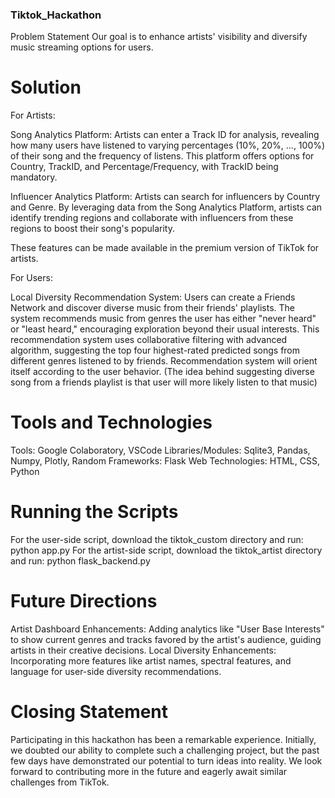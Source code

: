 ### Tiktok_Hackathon
Problem Statement
Our goal is to enhance artists' visibility and diversify music streaming options for users.

# Solution
For Artists:

Song Analytics Platform: Artists can enter a Track ID for analysis, revealing how many users have listened to varying percentages (10%, 20%, ..., 100%) of their song and the frequency of listens. This platform offers options for Country, TrackID, and Percentage/Frequency, with TrackID being mandatory.

Influencer Analytics Platform: Artists can search for influencers by Country and Genre. By leveraging data from the Song Analytics Platform, artists can identify trending regions and collaborate with influencers from these regions to boost their song's popularity. 

These features can be made available in the premium version of TikTok for artists.

For Users:

Local Diversity Recommendation System: Users can create a Friends Network and discover diverse music from their friends' playlists. The system recommends music from genres the user has either "never heard" or "least heard," encouraging exploration beyond their usual interests. This recommendation system uses collaborative filtering with advanced algorithm, suggesting the top four highest-rated predicted songs from different genres listened to by friends. Recommendation system will orient itself according to the user behavior. (The idea behind suggesting diverse song from a friends playlist is that user will more likely listen to that music)

# Tools and Technologies
Tools: Google Colaboratory, VSCode
Libraries/Modules: Sqlite3, Pandas, Numpy, Plotly, Random
Frameworks: Flask
Web Technologies: HTML, CSS, Python

# Running the Scripts
For the user-side script, download the tiktok_custom directory and run:
python app.py
For the artist-side script, download the tiktok_artist directory and run:
python flask_backend.py





# Future Directions
Artist Dashboard Enhancements: Adding analytics like "User Base Interests" to show current genres and tracks favored by the artist's audience, guiding artists in their creative decisions.
Local Diversity Enhancements: Incorporating more features like artist names, spectral features, and language for user-side diversity recommendations.

# Closing Statement
Participating in this hackathon has been a remarkable experience. Initially, we doubted our ability to complete such a challenging project, but the past few days have demonstrated our potential to turn ideas into reality. We look forward to contributing more in the future and eagerly await similar challenges from TikTok.

